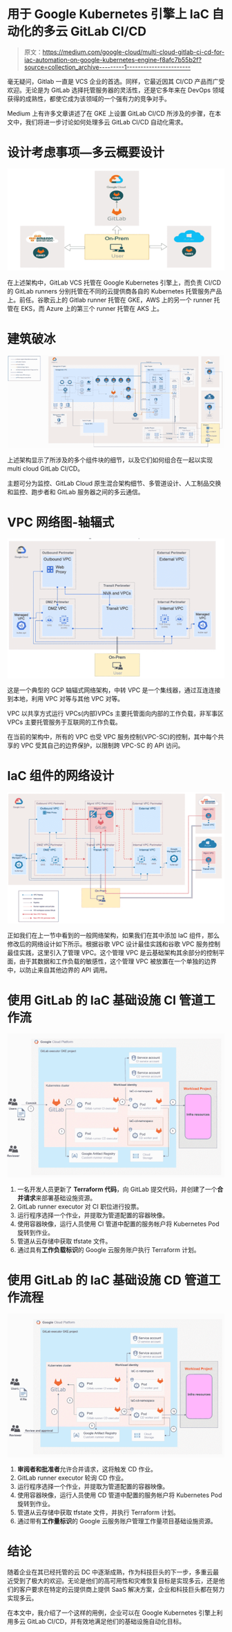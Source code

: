 # 用于 Google Kubernetes 引擎上 IaC 自动化的多云 GitLab CI/CD

> 原文：<https://medium.com/google-cloud/multi-cloud-gitlab-ci-cd-for-iac-automation-on-google-kubernetes-engine-f8afc7b55b2f?source=collection_archive---------1----------------------->

毫无疑问，Gitlab 一直是 VCS 企业的首选。同样，它最近因其 CI/CD 产品而广受欢迎。无论是为 GitLab 选择托管服务器的灵活性，还是它多年来在 DevOps 领域获得的成熟性，都使它成为该领域的一个强有力的竞争对手。

Medium 上有许多文章讲述了在 GKE 上设置 GitLab CI/CD 所涉及的步骤，在本文中，我们将进一步讨论如何处理多云 GitLab CI/CD 自动化需求。

# 设计考虑事项—多云概要设计

![](img/7f3f13f7172781989b28b4a388226f96.png)

在上述架构中，GitLab VCS 托管在 Google Kubernetes 引擎上，而负责 CI/CD 的 GitLab runners 分别托管在不同的云提供商各自的 Kubernetes 托管服务产品上。前任。谷歌云上的 Gitlab runner 托管在 GKE，AWS 上的另一个 runner 托管在 EKS，而 Azure 上的第三个 runner 托管在 AKS 上。

# 建筑破冰

![](img/174d2e79f7aee8742c7522cf4604cc52.png)

上述架构显示了所涉及的多个组件块的细节，以及它们如何组合在一起以实现 multi cloud GitLab CI/CD。

主题可分为监控、GitLab Cloud 原生混合架构细节、多管道设计、人工制品交换和监控、跑步者和 GitLab 服务器之间的多云通信。

# VPC 网络图-轴辐式

![](img/a8a1f8b4aa237e83e0b2f80c352d05b2.png)

这是一个典型的 GCP 轴辐式网络架构，中转 VPC 是一个集线器，通过互连连接到本地，利用 VPC 对等与其他 VPC 对等。

VPC 以共享方式运行 VPCs(内部)VPCs 主要托管面向内部的工作负载，非军事区 VPCs 主要托管服务于互联网的工作负载。

在当前的架构中，所有的 VPC 也受 VPC 服务控制(VPC-SC)的控制，其中每个共享的 VPC 受其自己的边界保护，以限制跨 VPC-SC 的 API 访问。

# IaC 组件的网络设计

![](img/27ed93186f1ce61a6870b9c13c72c776.png)

正如我们在上一节中看到的一般网络架构，如果我们在其中添加 IaC 组件，那么修改后的网络设计如下所示。根据谷歌 VPC 设计最佳实践和谷歌 VPC 服务控制最佳实践，这里引入了管理 VPC。这个管理 VPC 是云基础架构其余部分的控制平面，由于其数据和工作负载的敏感性，这个管理 VPC 被放置在一个单独的边界中，以防止来自其他边界的 API 调用。

# 使用 GitLab 的 IaC 基础设施 CI 管道工作流

![](img/b43c9cff265f56fd4b73c64ee1e7c567.png)

1.  一名开发人员更新了 **Terraform 代码**，向 GitLab 提交代码，并创建了一个**合并请求**来部署基础设施资源。
2.  GitLab runner executor 对 CI 职位进行投票。
3.  运行程序选择一个作业，并提取为管道配置的容器映像。
4.  使用容器映像，运行人员使用 CI 管道中配置的服务帐户将 Kubernetes Pod 旋转到作业。
5.  管道从云存储中获取 tfstate 文件。
6.  通过具有**工作负载标识**的 Google 云服务账户执行 Terraform 计划。

# 使用 GitLab 的 IaC 基础设施 CD 管道工作流程

![](img/7d2f4922e37b093b51f0e41b84f60c53.png)

1.  **审阅者和批准者**允许合并请求，这将触发 CD 作业。
2.  GitLab runner executor 轮询 CD 作业。
3.  运行程序选择一个作业，并提取为管道配置的容器映像。
4.  使用容器映像，运行人员使用 CD 管道中配置的服务帐户将 Kubernetes Pod 旋转到作业。
5.  管道从云存储中获取 tfstate 文件，并执行 Terraform 计划。
6.  通过带有**工作量标识**的 Google 云服务账户管理工作量项目基础设施资源。

# 结论

随着企业在其已经托管的云 DC 中逐渐成熟，作为科技巨头的下一步，多重云最近受到了极大的欢迎。无论是他们的高可用性和灾难恢复目标是实现多云，还是他们的客户要求在特定的云提供商上提供 SaaS 解决方案，企业和科技巨头都在努力实现多云。

在本文中，我介绍了一个这样的用例，企业可以在 Google Kubernetes 引擎上利用多云 GitLab CI/CD，并有效地满足他们的基础设施自动化目标。